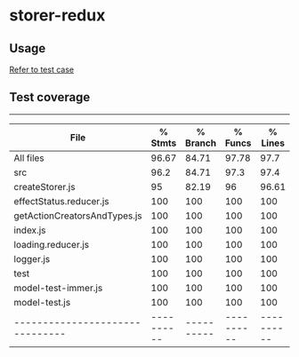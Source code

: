 # storer-redux

## Usage
[Refer to test case](https://github.com/changlin-cn/storer-redux/tree/master/test)

## Test coverage
---------------------
File                           |  % Stmts | % Branch |  % Funcs |  % Lines | Uncovered Line #s |
-------------------------------|----------|----------|----------|----------|-------------------|
All files                      |    96.67 |    84.71 |    97.78 |     97.7 |                   |
 src                           |     96.2 |    84.71 |     97.3 |     97.4 |                   |
  createStorer.js              |       95 |    82.19 |       96 |    96.61 |   146,167,262,265 |
  effectStatus.reducer.js      |      100 |      100 |      100 |      100 |                   |
  getActionCreatorsAndTypes.js |      100 |      100 |      100 |      100 |                   |
  index.js                     |      100 |      100 |      100 |      100 |                   |
  loading.reducer.js           |      100 |      100 |      100 |      100 |                   |
  logger.js                    |      100 |      100 |      100 |      100 |                   |
 test                          |      100 |      100 |      100 |      100 |                   |
  model-test-immer.js          |      100 |      100 |      100 |      100 |                   |
  model-test.js                |      100 |      100 |      100 |      100 |                   |
-------------------------------|----------|----------|----------|----------|-------------------|